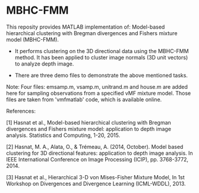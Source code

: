 # MBHC-FMM
This reposity provides MATLAB implementation of: Model-based hierarchical clustering with Bregman divergences and Fishers mixture model (MBHC-FMM).

- It performs clustering on the 3D directional data using the MBHC-FMM method. It has been applied to cluster image normals (3D unit vectors) to analyze depth image.

- There are three demo files to demonstrate the above mentioned tasks.

Note: Four files: emsamp.m, vsamp.m, unitrand.m and house.m are added here for sampling observations from a specified vMF mixture model. Those files are taken from 'vmfmatlab' code, which is available online.

References:

[1] Hasnat et al., Model-based hierarchical clustering with Bregman divergences and Fishers mixture model: application to depth image analysis. Statistics and Computing, 1-20, 2015.

[2] Hasnat, M. A., Alata, O., & Trémeau, A. (2014, October). Model based clustering for 3D directional features: application to depth image analysis. In IEEE International Conference on Image Processing (ICIP), pp. 3768-3772, 2014.

[3] Hasnat et al., Hierarchical 3-D von Mises-Fisher Mixture Model, In 1st Workshop on Divergences and Divergence Learning (ICML-WDDL), 2013.
